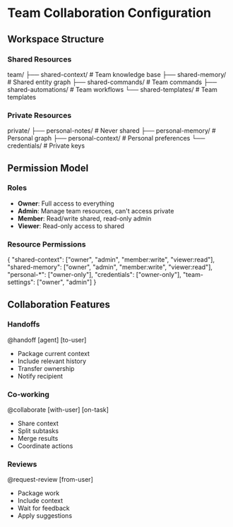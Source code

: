 # Team Collaboration Configuration

## Workspace Structure

### Shared Resources
team/
├── shared-context/      # Team knowledge base
├── shared-memory/       # Shared entity graph
├── shared-commands/     # Team commands
├── shared-automations/  # Team workflows
└── shared-templates/    # Team templates

### Private Resources
private/
├── personal-notes/      # Never shared
├── personal-memory/     # Personal graph
├── personal-context/    # Personal preferences
└── credentials/         # Private keys

## Permission Model

### Roles
- **Owner**: Full access to everything
- **Admin**: Manage team resources, can't access private
- **Member**: Read/write shared, read-only admin
- **Viewer**: Read-only access to shared

### Resource Permissions
{
  "shared-context": ["owner", "admin", "member:write", "viewer:read"],
  "shared-memory": ["owner", "admin", "member:write", "viewer:read"],
  "personal-*": ["owner-only"],
  "credentials": ["owner-only"],
  "team-settings": ["owner", "admin"]
}

## Collaboration Features

### Handoffs
@handoff [agent] [to-user]
- Package current context
- Include relevant history
- Transfer ownership
- Notify recipient

### Co-working
@collaborate [with-user] [on-task]
- Share context
- Split subtasks
- Merge results
- Coordinate actions

### Reviews
@request-review [from-user]
- Package work
- Include context
- Wait for feedback
- Apply suggestions
